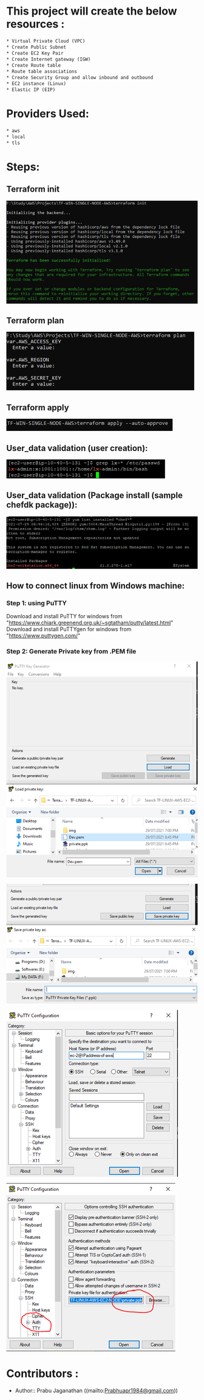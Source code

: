 # This project will create the below resources :

    * Virtual Private Cloud (VPC)
    * Create Public Subnet
    * Create EC2 Key Pair 
    * Create Internet gateway (IGW)
    * Create Route table
    * Route table associations
    * Create Security Group and allow inbound and outbound
    * EC2 instance (Linux)
    * Elastic IP (EIP)

# Providers Used:

    * aws
    * local
    * tls

# Steps:

## Terraform init
![image](https://raw.githubusercontent.com/Prabhuapr1984/Terraform-AWS/dev/TF-LINUX-AWS-EC2-NODE(user_data)/img/terraform_init.png)

## Terraform plan
![image](https://raw.githubusercontent.com/Prabhuapr1984/Terraform-AWS/dev/TF-LINUX-AWS-EC2-NODE(user_data)/img/terraform_plan.png)

## Terraform apply
![image](https://raw.githubusercontent.com/Prabhuapr1984/Terraform-AWS/dev/TF-LINUX-AWS-EC2-NODE(user_data)/img/terraform_apply.png)

## User_data validation (user creation):
![image](https://github.com/Prabhuapr1984/Terraform-AWS/blob/main/TF-LINUX-AWS-EC2-NODE(user_data)/img/user.PNG)

## User_data validation (Package install (sample chefdk package)):
![image](https://github.com/Prabhuapr1984/Terraform-AWS/blob/main/TF-LINUX-AWS-EC2-NODE(user_data)/img/chefdk.PNG)

## How to connect linux from Windows machine:

### Step 1: using PuTTY

Download and install PuTTY for windows from "https://www.chiark.greenend.org.uk/~sgtatham/putty/latest.html"
Download and install PuTTYgen for windows from "https://www.puttygen.com/"

### Step 2: Generate Private key from .PEM file

![image](https://github.com/Prabhuapr1984/Terraform-AWS/blob/main/TF-LINUX-AWS-EC2-NODE(user_data)/img/PuTTYgen-load.PNG)

![image](https://github.com/Prabhuapr1984/Terraform-AWS/blob/main/TF-LINUX-AWS-EC2-NODE(user_data)/img/PuTTYgen-private.PNG)

![image](https://github.com/Prabhuapr1984/Terraform-AWS/blob/main/TF-LINUX-AWS-EC2-NODE(user_data)/img/PuTTY-user.PNG)

![image](https://github.com/Prabhuapr1984/Terraform-AWS/blob/main/TF-LINUX-AWS-EC2-NODE(user_data)/img/PuTTY-auth.PNG)


# Contributors :
- Author:: Prabu Jaganathan ((mailto:Prabhuapr1984@gmail.com))
